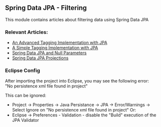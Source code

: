 ## Spring Data JPA - Filtering

This module contains articles about filtering data using Spring Data JPA 

### Relevant Articles: 
- [An Advanced Tagging Implementation with JPA](https://www.surya.com/jpa-tagging-advanced)
- [A Simple Tagging Implementation with JPA](https://www.surya.com/jpa-tagging)
- [Spring Data JPA and Null Parameters](https://www.surya.com/spring-data-jpa-null-parameters)
- [Spring Data JPA Projections](https://www.surya.com/spring-data-jpa-projections)

### Eclipse Config 
After importing the project into Eclipse, you may see the following error:  
"No persistence xml file found in project"

This can be ignored: 
- Project -> Properties -> Java Persistance -> JPA -> Error/Warnings -> Select Ignore on "No persistence xml file found in project"
Or: 
- Eclipse -> Preferences - Validation - disable the "Build" execution of the JPA Validator 

